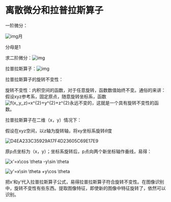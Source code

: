# 离散微分和拉普拉斯算子

一阶微分：

![img](https://img-blog.csdn.net/20140725154149944)月

分母是1

求二阶微分：![img](https://img-blog.csdn.net/20140725154309785)

拉普拉斯算子：![img](https://img-blog.csdn.net/20140725154943327)

拉普拉斯算子的旋转不变性：

旋转不变性：内积空间的函数，对于任意旋转，函数数值始终不变。通俗的来讲：假设xyz参考系，固定原点，随意旋转坐标系，函数![f(x,\,y,\,z)=x^{2}+y^{2}+z^{2}](https://wikimedia.org/api/rest_v1/media/math/render/svg/5e02cf8910f98260282418102a713f5751b54f90)永远不变的，这就是一个具有旋转不变性的函数。

拉普拉斯算子在二维（x，y）情况下：

假设在xyz空间，以z轴为旋转轴，将xy坐标系旋转$\theta$度

![D4EA233C35929A17F4D23605C69E17E9](/home/sunnycc/图片/D4EA233C35929A17F4D23605C69E17E9.jpg)

原p点坐标为（x，y）；坐标系旋转后，p点向两个新坐标轴作垂线，易得：

![x'=x\cos \theta -y\sin \theta ](https://wikimedia.org/api/rest_v1/media/math/render/svg/ea2a2afb8c2c5d404999fe1d9be93838cba5dc4c)

![y'=x\sin \theta +y\cos \theta ](https://wikimedia.org/api/rest_v1/media/math/render/svg/76867df645419a8c64b041271ed4b4cfb968cd09)

把x‘和y’代入拉普拉斯算子公式，易得拉普拉斯算子符合旋转不变性。在图像识别中，旋转不变性有些东西。提取图像特征，即使新的图像中特征旋转了，依然可以识别。